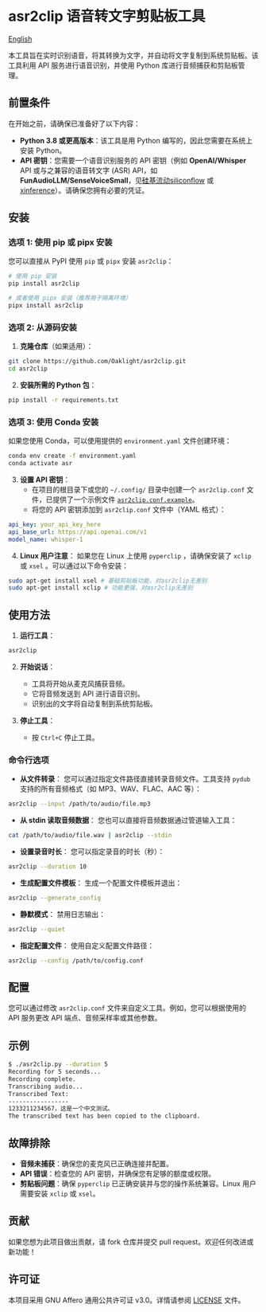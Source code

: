 # asr2clip 语音转文字剪贴板工具

[English](README.md)

本工具旨在实时识别语音，将其转换为文字，并自动将文字复制到系统剪贴板。该工具利用 API 服务进行语音识别，并使用 Python 库进行音频捕获和剪贴板管理。

## 前置条件

在开始之前，请确保已准备好了以下内容：

- **Python 3.8 或更高版本**：该工具是用 Python 编写的，因此您需要在系统上安装 Python。
- **API 密钥**：您需要一个语音识别服务的 API 密钥（例如 **OpenAI/Whisper** API 或与之兼容的语音转文字 (ASR) API，如**FunAudioLLM/SenseVoiceSmall**，见[硅基流动siliconflow](https://siliconflow.cn/) 或 [xinference](https://inference.readthedocs.io/en/latest/)）。请确保您拥有必要的凭证。

## 安装

### 选项 1: 使用 pip 或 pipx 安装

您可以直接从 PyPI 使用 `pip` 或 `pipx` 安装 `asr2clip`：

```bash
# 使用 pip 安装
pip install asr2clip

# 或者使用 pipx 安装（推荐用于隔离环境）
pipx install asr2clip
```

### 选项 2: 从源码安装

1. **克隆仓库**（如果适用）：

```bash
git clone https://github.com/Oaklight/asr2clip.git
cd asr2clip
```

2. **安装所需的 Python 包**：

```bash
pip install -r requirements.txt
```

### 选项 3: 使用 Conda 安装

如果您使用 Conda，可以使用提供的 `environment.yaml` 文件创建环境：

```bash
conda env create -f environment.yaml
conda activate asr
```

3. **设置 API 密钥**：
   - 在项目的根目录下或您的 `~/.config/` 目录中创建一个 `asr2clip.conf` 文件，已提供了一个示例文件 [`asr2clip.conf.example`](asr2clip.conf.example)。
   - 将您的 API 密钥添加到 `asr2clip.conf` 文件中（YAML 格式）：

```yaml
api_key: your_api_key_here
api_base_url: https://api.openai.com/v1
model_name: whisper-1
```

4. **Linux 用户注意**：
如果您在 Linux 上使用 `pyperclip` ，请确保安装了 `xclip` 或 `xsel` 。可以通过以下命令安装：

```bash
sudo apt-get install xsel # 基础剪贴板功能，对asr2clip无差别
sudo apt-get install xclip # 功能更强，对asr2clip无差别
```

## 使用方法

1. **运行工具**：

```bash
asr2clip
```

2. **开始说话**：
   - 工具将开始从麦克风捕获音频。
   - 它将音频发送到 API 进行语音识别。
   - 识别出的文字将自动复制到系统剪贴板。

3. **停止工具**：
   - 按 `Ctrl+C` 停止工具。

### 命令行选项

- **从文件转录**：
  您可以通过指定文件路径直接转录音频文件。工具支持 `pydub` 支持的所有音频格式（如 MP3、WAV、FLAC、AAC 等）：

```bash
asr2clip --input /path/to/audio/file.mp3
```

- **从 stdin 读取音频数据**：
  您也可以直接将音频数据通过管道输入工具：

```bash
cat /path/to/audio/file.wav | asr2clip --stdin
```

- **设置录音时长**：
  您可以指定录音的时长（秒）：

```bash
asr2clip --duration 10
```

- **生成配置文件模板**：
  生成一个配置文件模板并退出：

```bash
asr2clip --generate_config
```

- **静默模式**：
  禁用日志输出：

```bash
asr2clip --quiet
```

- **指定配置文件**：
  使用自定义配置文件路径：

```bash
asr2clip --config /path/to/config.conf
```

## 配置

您可以通过修改 `asr2clip.conf` 文件来自定义工具。例如，您可以根据使用的 API 服务更改 API 端点、音频采样率或其他参数。

## 示例

```bash
$ ./asr2clip.py --duration 5
Recording for 5 seconds...
Recording complete.
Transcribing audio...
Transcribed Text:
-----------------
1233211234567，这是一个中文测试。
The transcribed text has been copied to the clipboard.
```

## 故障排除

- **音频未捕获**：确保您的麦克风已正确连接并配置。
- **API 错误**：检查您的 API 密钥，并确保您有足够的额度或权限。
- **剪贴板问题**：确保 `pyperclip` 已正确安装并与您的操作系统兼容。Linux 用户需要安装 `xclip` 或 `xsel`。

## 贡献

如果您想为此项目做出贡献，请 fork 仓库并提交 pull request。欢迎任何改进或新功能！

## 许可证

本项目采用 GNU Affero 通用公共许可证 v3.0。详情请参阅 [LICENSE](LICENSE) 文件。
